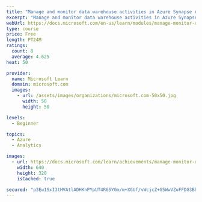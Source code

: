 ```yaml
---
title: "Manage and monitor data warehouse activities in Azure Synapse Analytics"
excerpt: "Manage and monitor data warehouse activities in Azure Synapse Analytics"
webUrl: https://docs.microsoft.com/en-us/learn/modules/manage-monitor-data-warehouse-activities-azure-synapse-analytics/
type: course
price: Free
length: PT24M
ratings:
  count: 8
  average: 4.625
heat: 50

provider:
  name: Microsoft Learn
  domain: microsoft.com
  images:
    - url: /assets/images/organizations/microsoft.com-50x50.jpg
      width: 50
      height: 50

levels:
  - Beginner

topics:
  - Azure
  - Analytics

images:
  - url: https://docs.microsoft.com/learn/achievements/manage-monitor-data-warehouse-activities-social.png
    width: 640
    height: 320
    isCached: true

secured: "p3Ew1SxI3tHVAtlADHKnPYpUT4R6SYGm/m+XGUf/vWcjcZ+G5WwVZuFFDG3Bh0Juy3tPjenQNeLDRWcRKzOGFUcbrL/kQnD9chGYmLtR1xzklWJaZcRltGShVRCn37q6lNxXc8EP2Re4Rm7+DKNhc5g6sIhevnpOeQVPtaOz0FtFUP+B5EZg5jFOll++JgPeuAeRfpdIMLnx8obk0KT84cLyzLyULZ0Q57d4pnkKAKDhLWgUJXpq/YSdlKYR0nq8l+MUAuVXsyyFN4VkIRGCFJgp+MZC8jW5tr0VdPAzVacIqjML7PzwA/5zDFbeSWkqsYm/auzHF3UGf6eWMz82NJkv1P6lNytXdQqaqewEOsoOo84RFBjUfrflFtrN0DxrjSaj+Ca6Vn9x42CuDM59esD8tH2oA8CJg4i3eLugzbI=;Pv+Bb6AxtO/mnrRyrUByhw=="
---
```


